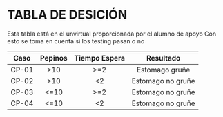 # TABLA DE DESICIÓN 
Esta tabla está en el unvirtual proporcionada por el alumno de apoyo
Con esto se toma en cuenta si los testing pasan o no

| Caso | Pepinos | Tiempo Espera | Resultado       |
|:----:|:-------:|:-------------:|:---------------:|
|CP-01 | >10     | >=2    	 |Estomago gruñe   |
|CP-02 | >10     | <2    	 |Estomago no gruñe| 
|CP-03 | <=10    | >=2    	 |Estomago no gruñe| 
|CP-04 | <=10    | <2    	 |Estomago no gruñe| 
